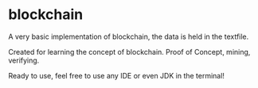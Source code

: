# blockchain
A very basic implementation of blockchain, the data is held in the textfile.

Created for learning the concept of blockchain. Proof of Concept, mining, verifying.

Ready to use, feel free to use any IDE or even JDK in the terminal!
